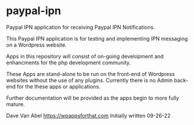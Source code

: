 # paypal-ipn
 Paypal IPN application for receiving Paypal IPN Notifications.

 This Paypal IPN application is for testing and implementing IPN messaging
 on a Wordpress website.
 
 Apps in this repository will consist of on-going development and enhancments
 for the php development community.

 These Apps are stand-alone to be run on the front-end of Wordpress websites
 without the use of any plugins. Currently there is no Admin back-end for the
 these apps or applications.

 Further documentation will be provided as the apps begin to more fully mature.

 Dave Van Abel
 https://wpappsforthat.com
 Initially written 09-26-22
 
